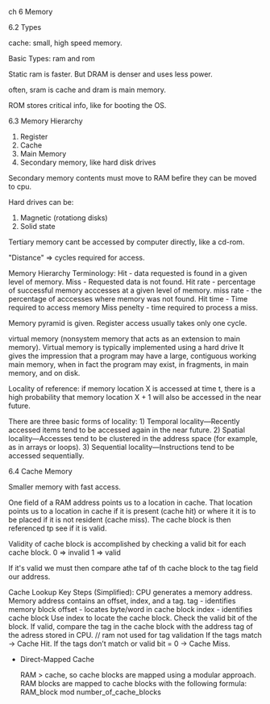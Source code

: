 
ch 6 Memory

6.2 Types

cache: small, high speed memory.

Basic Types: ram and rom

Static ram is faster.
But DRAM is denser and uses less power.

often, sram is cache and dram is main memory.

ROM stores critical info, like for booting the OS.

6.3 Memory Hierarchy

1) Register
2) Cache
3) Main Memory
4) Secondary memory, like hard disk drives

Secondary memory contents must move to RAM befire they can be moved to cpu.

Hard drives can be:
1) Magnetic (rotationg disks)
2) Solid state

Tertiary memory cant be accessed by computer directly, like a cd-rom.

"Distance" => cycles required for access.


Memory Hierarchy Terminology:
    Hit - data requested is found in a given level of memory.
    Miss - Requested data is not found.
    Hit rate - percentage of successful memory acccesses at a given level of memory.
    miss rate - the percentage of acccesses where memory was not found.
    Hit time - Time required to access memory
    Miss penelty - time required to process a miss.


Memory pyramid is given. Register access usually takes only one cycle.

virtual memory (nonsystem memory that acts as an extension to main memory). 
Virtual memory is typically implemented using a hard drive
It gives the impression that a program may have a large, contiguous working main memory, when in fact the program may exist, in fragments, in main memory, and on disk.

Locality of reference: if memory location X is accessed at time t, there is a high probability that memory location X + 1 will also be accessed in the near future.

There are three basic forms of locality:
    1) Temporal locality—Recently accessed items tend to be accessed again in the near future.
    2) Spatial locality—Accesses tend to be clustered in the address space (for example, as in arrays or loops).
    3) Sequential locality—Instructions tend to be accessed sequentially.

6.4   Cache Memory
 
 Smaller memory with fast access.

One field of a RAM address points us to a location in cache.
That location points us to a location in cache if it is present (cache hit) or where it it is to be placed if it is
not resident (cache miss).
The cache block is then referenced tp see if it is valid.

Validity of cache block is accomplished by checking a valid bit for each cache block.
0 => invalid
1 => valid

If it's valid we must then compare athe taf of th cache block to the tag field our address.

Cache Lookup Key Steps (Simplified):
    CPU generates a memory address.
    Memory address contains an offset, index, and a tag.
        tag - identifies memory block
        offset - locates byte/word in cache block
        index - identifies cache block
    Use index to locate the cache block.
    Check the valid bit of the block.
    If valid, compare the tag in the cache block with the address tag of the adress stored in CPU. // ram not used for tag validation
    If the tags match → Cache Hit.
    If the tags don’t match or valid bit = 0 → Cache Miss.

- Direct-Mapped Cache

    RAM > cache, so cache blocks are mapped using a modular approach.
    RAM blocks are mapped to cache blocks with the following formula: RAM_block mod number_of_cache_blocks
    


